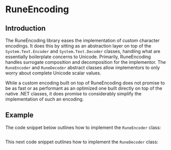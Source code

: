 ﻿<!--
    Copyright 2023 William Swartzendruber

    To the extent possible under law, the person who associated CC0 with this file has waived
    all copyright and related or neighboring rights to this file.

    You should have received a copy of the CC0 legalcode along with this work. If not, see
    <http://creativecommons.org/publicdomain/zero/1.0/>.

    SPDX-License-Identifier: CC0-1.0
-->

# RuneEncoding

## Introduction

The RuneEncoding library eases the implementation of custom character encodings. It does this by
sitting as an abstraction layer on top of the `System.Text.Encoder` and `System.Text.Decoder`
classes, handling what are essentially boilerplate concerns to Unicode. Primarily, RuneEncoding
handles surrogate composition and decomposition for the implementor. The `RuneEncoder` and
`RuneDecoder` abstract classes allow implementors to only worry about complete Unicode scalar
values.

While a custom encoding built on top of RuneEncoding does not promise to be as fast or as
performant as an optimized one built directly on top of the native .NET classes, it does promise
to considerably simplify the implementation of such an encoding.

## Example

The code snippet below outlines how to implement the `RuneEncoder` class:

```csharp
```

This next code snippet outlines how to implement the `RuneDecoder` class:

```csharp
```
